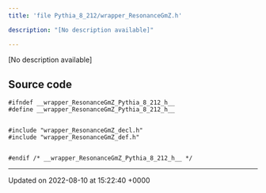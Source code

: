 ```yaml
---
title: 'file Pythia_8_212/wrapper_ResonanceGmZ.h'

description: "[No description available]"

---
```







[No description available]




## Source code

```
#ifndef __wrapper_ResonanceGmZ_Pythia_8_212_h__
#define __wrapper_ResonanceGmZ_Pythia_8_212_h__


#include "wrapper_ResonanceGmZ_decl.h"
#include "wrapper_ResonanceGmZ_def.h"


#endif /* __wrapper_ResonanceGmZ_Pythia_8_212_h__ */
```


-------------------------------

Updated on 2022-08-10 at 15:22:40 +0000

